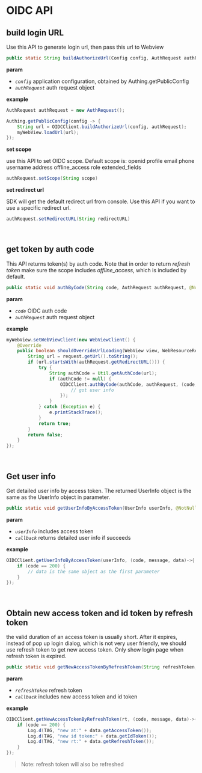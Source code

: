 # OIDC API

<LastUpdated/>

## build login URL

Use this API to generate login url, then pass this url to Webview

```java
public static String buildAuthorizeUrl(Config config, AuthRequest authRequest)
```

**param**
* *`config`* application configuration, obtained by Authing.getPublicConfig
* *`authRequest`* auth request object

**example**

```java
AuthRequest authRequest = new AuthRequest();

Authing.getPublicConfig(config -> {
    String url = OIDCClient.buildAuthorizeUrl(config, authRequest);
    myWebView.loadUrl(url);
});
```

**set scope**

use this API to set OIDC scope.
Default scope is: openid profile email phone username address offline_access role extended_fields

```java
authRequest.setScope(String scope)
```

**set redirect url**

SDK will get the default redirect url from console. Use this API if you want to use a specific redirect url.

```java
authRequest.setRedirectURL(String redirectURL)
```

<br>

## get token by auth code

This API returns token(s) by auth code. Note that in order to return *refresh token* make sure the scope includes *offline_access*, which is included by default.

```java
public static void authByCode(String code, AuthRequest authRequest, @NotNull AuthCallback<UserInfo> callback)
```

**param**

* *`code`* OIDC auth code
* *`authRequest`* auth request object

**example**

```java
myWebView.setWebViewClient(new WebViewClient() {
    @Override
    public boolean shouldOverrideUrlLoading(WebView view, WebResourceRequest request) {
        String url = request.getUrl().toString();
        if (url.startsWith(authRequest.getRedirectURL())) {
            try {
                String authCode = Util.getAuthCode(url);
                if (authCode != null) {
                    OIDCClient.authByCode(authCode, authRequest, (code, message, userInfo) -> {
                        // got user info
                    });
                }
            } catch (Exception e) {
                e.printStackTrace();
            }
            return true;
        }
        return false;
    }
});
```

<br>

## Get user info

Get detailed user info by access token. The returned UserInfo object is the same as the UserInfo object in parameter.

```java
public static void getUserInfoByAccessToken(UserInfo userInfo, @NotNull AuthCallback<UserInfo> callback)
```

**param**

* *`userInfo`* includes access token
* *`callback`* returns detailed user info if succeeds

**example**

```java
OIDCClient.getUserInfoByAccessToken(userInfo, (code, message, data)->{
    if (code == 200) {
        // data is the same object as the first parameter
    }
});
```

<br>

## Obtain new access token and id token by refresh token

the valid duration of an access token is usually short. After it expires, instead of pop up login dialog, which is not very user friendly, we should use refresh token to get new access token. Only show login page when refresh token is expired.

```java
public static void getNewAccessTokenByRefreshToken(String refreshToken, @NotNull AuthCallback<UserInfo> callback)
```

**param**

* *`refreshToken`* refresh token
* *`callback`* includes new access token and id token

**example**

```java
OIDCClient.getNewAccessTokenByRefreshToken(rt, (code, message, data)->{
    if (code == 200) {
        Log.d(TAG, "new at:" + data.getAccessToken());
        Log.d(TAG, "new id token:" + data.getIdToken());
        Log.d(TAG, "new rt:" + data.getRefreshToken());
    }
});
```

>Note: refresh token will also be refreshed

<br>
